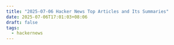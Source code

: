 ```yaml
---
title: "2025-07-06 Hacker News Top Articles and Its Summaries"
date: 2025-07-06T17:01:03+08:06
draft: false
tags:
  - hackernews
---
```


